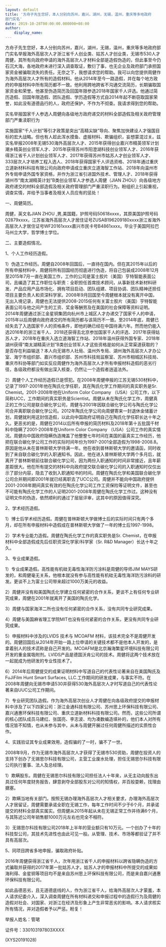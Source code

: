 ```yaml
---
layout: default
title: '方舟子先生您好，本人分别向苏州，嘉兴，湖州，无锡，温州，重庆等多地政府
部门实名'
date: 2019-10-28T00:00:00.000000+08:00
author:
    display_name: 
---
```


方舟子先生您好，本人分别向苏州，嘉兴，湖州，无锡，温州，重庆等多地政府部门实名举报海外高层次人才浙江省千人创业类、姑苏人才创业类，无锡市530人才周健，其所有向政府申请的海外高层次人才材料全部是造假伪造的，但此事至今仍石沉大海，各地政府未进行深入调查取证，敷衍了事，也无企业及政府部门承担国家资金被骗取流失的责任。无奈之下，我想请求您的帮助。我可以向您提供周健作为海外高层次人才所有的造假材料。他从2014年至今一路造假，并在每个地方政府的申报材料中所有简历都不一致。他利用跨地跨省不沟通交流简历，长期骗取国家资金和荣誉。他甚至伪造简历及回国年限参选2018年国家千人评选。他通过简历造假、回国年限造假、团队造假、学历造假等方式自2014年起不断窃取国家荣誉，如此没有道德品行的人，政府还保护，不作为不彻查。我请求得到您的帮助。

实名举报国家千人参选人周健向各级地方政府递交的材料全部造假及相关政府管理部门严重渎职行为

实施国家“千人计划”等引才政策是突出“高精尖缺”导向、聚焦加快建设人才强国目标的宏大战略。但也有人趁此浑水摸鱼、虚报材料、欺骗组织，妄想蒙混过关。兹实名举报2008年无锡530海外高层次人才、2015年获得创业嘉兴市精英领军计划潮乡精英创业领军人才、2015年获得苏州市阳澄湖科技创业领军人才、2016年获得浙江省千人计划创业领军人才、2017年获得苏州市姑苏人才创业领军人才、333层次人才培养工程入选人、2018年获得国家千人评选资格、2018年通过重庆立道新材料科技有限公司向政府申请成立重庆立道海智工作站、2018年向温州市外专局申请外国专家资格，并作为浙江省引进国外技术、管理人才、2018年获得湖州市“南太湖精英计划”B类创业领军人才参选人周健（JIAN ZHOU）向各级地方政府递交的材料全部造假及相关政府管理部门严重渎职行为。盼组织上引起重视，调查实情，并给予当事者及相关人员应有的惩处！

一、周健简历。

周健，英文名JIAN ZHOU ,男,美国籍，护照号码50618xxxx，其原美国护照号码02879xxxx，江苏省海外高层次人才居住证号ZUSAB196209180xxxx浙江省海外高层次人才居住证号WF20161xxxx嘉兴市民卡号B4861xxxx。毕业于美国阿拉巴马州立大学，哲学博士学位。

二、主要造假情况。

1、个人工作经历造假。

1）伪造工作经历。周健自2008年回国后，一直待在国内。但在其2015年以后的所有申报材料中，周健将所有回国经历彻底进行伪造，将自己包装成2008年12月至2015年7月一直在美国工作，工作的公司是富士胶片（美国）亨特智能表面公司，且编造了其工作职位与职责：全职担任首席技术顾问，从事新技术新材料研发、产品应用产品市场化、拥有项目启动、团队组建、项目协调、团队精神还担任项目主要负责人和资深科学家。2008年9月回国至今周健根本就没有离开中国，无出入境记录，周健也无法提供2008-2015任何有关富士胶片（美国）亨特智能表面公司与他之间产生的工资、奖金等酬劳及在美国的社会保障等资料证明。2014年周健通过浙江金星铜集团向杭州市上城区人才办递交了国家千人的申请，2015年以后周健向政府递交的所有简历都与该简历不一致。至2014年底，周健已经失去了入选国家千人的资格条件，即他的确已经在中国待满六年。然而他仍能入选2016年的浙江省千人、2018还获得去北京参加国家千人的评选、2017年获得姑苏人才，2018年在重庆入选立道海智工作站、2018年温州获得外国专家、2018年湖州获得“南太湖精英计划”B类创业领军人才这些资格是如何从正常渠道获取的？是否存在利益输送？本人向无锡市人社局、温州外专局、湖州海外高层次人才办公室、海宁市组织部、嘉兴市组织部、苏州市科技局监察室、苏州市相城区科技局、重庆市科协等部门如实反应周健作为海外高层次人才所有申报材料造假的恶劣行径，各级政府都没有做出深入核查，仍然让一个造假者逍遥法外。

2）周健个人工作经历造假已是惯犯。在2008年周健申报的江苏无锡530材料中，记录了1997-2001年他在陶氏化学任职，其在陶氏化学工作期间的真实职务是Sr. Chemist。2001-2008年他在Uniform Color Company （USA）公司工作，以下简称UCC，工作期间的真实职务是Scientist。周健从未在陶氏化学工作，周健真正的工作公司是联合碳化学公司，周健与2001年因联合碳化学公司与陶氏化学公司合并离职联合碳化学公司。2012年陶氏化学公司向周健寄来一封退休金储蓄计划，周健就利用这封信造假，以此向中国政府证明自己在陶氏化学任职长达十年之久。更恶劣的是，周健在2014以后所有申报的简历材料及2018年第十五批国千材料中隐瞒了2001-2008年在Uniform Color Company （USA）公司工作的真实情况。周健向中国政府隐瞒伪造掩盖了他整整七年时间在美国的最真实工作经历，他把在联合碳化学公司工作的实际时间年份为1997-2001全部造假为1998-2008.8。原因是他从未在普林斯顿大学待满一年。他在收到普林斯顿大学的邀请函，同时收到了来自联合碳化学的入职通知书。因此，他在进入普林斯顿大学两个多月后，就离开了普林斯顿前往联合碳化学公司，因为两份入职通知的时间非常接近，且年薪差距很大。他在所有提交的材料中向政府提交联合碳化学公司的入职通知时仅仅出示了部分内容，隐去了收到入职通知书的时间。周健在陶氏化学和美国联合碳化学公司合并期间即2001年就已经离职去了UCC公司。周健并不能向中国政府提供2001-2008年期间真实有效的在陶氏化学公司工作工资保险等证明文件，甚至也不可能有陶氏化学工作的人证明2001-2008年周健在陶氏化学工作过。这种没有证明文件的伪造，依然顺利的通过了层层评审，这其中的原因值得深究。

2、学术经历造假。

1）博士后学术经历造假。周健在普林斯顿大学做博士后的实际时间只有两个多月，却在所有申报材料中造假成在普林斯顿大学做了一年的博士后1997-1998。

2）学术专业能力造假。周健在陶氏化学工作的真实职务是Sr. Chemist，在申报材料中全部造假成先后任职资深化学家/科学家（Sr. R&D Manager）长达十年之久。

3、专业成果造假。

1）专业成果造假。高性能有机硅无毒性海洋防污涂料是周健的导师JIM MAYS研发的，和周健毫无关系，他根本就没有参与高性能有机硅无毒性海洋防污涂料的研发。更谈不上为富士公司带来超过1000万美元的收益。

2）周健并没有和美国陶氏化学建立任何紧密的合作关系，更谈不上有任何专业研究成果，周健在2001年就离开了美国的陶氏化学。

3）周健与国家海洋二所也没有任何紧密的合作关系，没有共同专业研究成果。

4）周健与美国麻省理工学院MIT也没有任何紧密的合作关系，更没有共同专业研究成果。

5）申报材料中涉及的LVIDS 技术与 MCOAFM 材料，该技术完全不是周健开发的。周健回国后从2014年开始一路上位申请的关键技术都不是他本人开发的，是拿着别人的技术谎称是自己开发的。MCOAFM是北京瀚海繁星环境科技有限公司开发的重金属吸附剂。LVIDS产品是德国沃肯公司的技术。周健将这两个技术放在一起就成为他研发的专业性技术了。

6）2014年后周健提交的成果证明材料中写道自己的代表性论著来自在美国陶氏及FuJiFilm Hunt Smart Surfaces, LLC.工作期间的研发成果，与事实不符。在2008年周健向无锡市申请530并获得530海外高层次人才时写道自己的代表性论著来自UUC公司工作期间。

7）专业研究团队造假。作为海外高层次创业人才周健在向各级政府提交的申报材料中涉及了以下四家公司：浙江金通科技有限公司、苏州思上环保科技有限公司、嘉兴通惠环保科技有限公司、重庆立道新材料科技有限公司。然而，这些公司所谓的核心团队成员马建红、张国亮、李志波、均为凑数编造填补的，他们本人对所有情况皆不知情，也从未参与其中，从未与周健开展过任何周健所描述的实质性合作。

4、实践验证其专业成果效用，造假骗的了一时，骗不了一世。

2008年9月，作为无锡市海外高层次人才获得了无锡市530资助，周健在投资人的支持下创办了无锡思尔科技有限公司，主营工业废水处理，担任无锡思尔科技有限公司执行董事、法人及总经理。

1）欺瞒股东。周健在无锡思尔科技有限公司担任法人十年来，从无主动向股东出具过任何年度财务报告，肆意剥夺全部股东对公司的知情权，并百般耍赖，找理由搪塞。

2）欺瞒当地有关部门。按照无锡办理海外高层次人才相关要求，办理海外高层次人才居留证，周健需要承诺全职在无锡工作，每年工作时间不少于6个月，并承诺提交的材料全部真实属实。但周健从2015年起从未在无锡正常工作并待满6个月，与其陈述公司年销售额1000万元左右也完全不相符。

3）无锡思尔科技有限公司2018年上半年的营业额只有10万元。一个创办了十年的科技型公司，其技术先进性也由此可见一般。从管理、技术、市场等都验证了并不具有高层次。

5、同项目跨省多地申报，骗取政府补贴。

2016年周健获得浙江省千人，次年用浙江省千人的申报材料以跨省隐瞒伪造的方式骗取并获得的2017年第一批姑苏人才。姑苏人才的申报材料中所提交的成果如海利得、金星铜等项目均不是来自苏州思上环保科技有限公司，而是来自嘉兴通惠环保科技有限公司。

如此品德恶劣，且无道德底线的人，作为浙江省千人，给海外高层次人才蒙羞，本人请求纪委介入，深入调查周健在所有材料递交和申报过程中的造假行为及周健的造假对社会、对国家、对浙江在经济及形象上产生非常恶劣的影响。本人请求核实所有情况，并对造假者予以严惩。盼复！

举报人姓名：管珺

证件号：330103197803XXXX

(XYS20191028)

